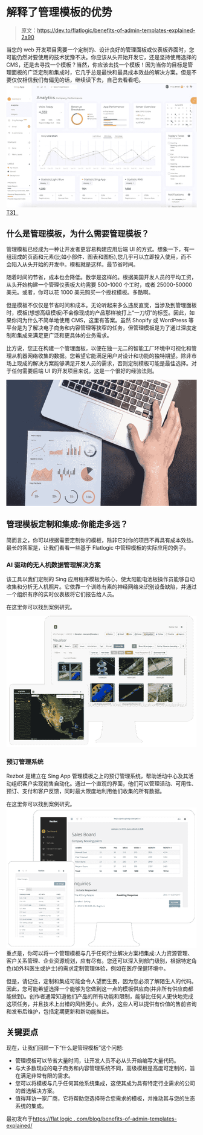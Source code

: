# 解释了管理模板的优势

> 原文：<https://dev.to/flatlogic/benefits-of-admin-templates-explained-2a90>

当您的 web 开发项目需要一个定制的、设计良好的管理面板或仪表板界面时，您可能仍然对要使用的技术犹豫不决。你应该从头开始开发它，还是坚持使用选择的 CMS，还是去寻找一个模板？当然，你应该去找一个模板！因为当你的目标是管理面板的广泛定制和集成时，它几乎总是最快和最具成本效益的解决方案。但是不要仅仅相信我们有偏见的话，继续读下去，自己去看看吧。
[![admin panel template](img/2675ded94aa3f60af0f9dd5624602bb4.png)T3】](https://res.cloudinary.com/practicaldev/image/fetch/s--B3jmCZl4--/c_limit%2Cf_auto%2Cfl_progressive%2Cq_auto%2Cw_880/https://flatlogic.com/blog/wp-content/uploads/2018/06/Snip20180601_28-600x391.png)

## 什么是管理模板，为什么需要管理模板？

管理模板已经成为一种让开发者更容易构建应用后端 UI 的方式。想象一下，有一组现成的页面和元素(比如小部件、图表和图标),您几乎可以立即投入使用，而不会陷入从头开始的开发中。模板就是这样。最节省时间。

随着时间的节省，成本也会降低。数学是这样的。根据美国开发人员的平均工资，从头开始构建一个管理仪表板大约需要 500-1000 个工时，或者 25000-50000 美元。或者，你可以花 1000 美元购买一个授权模板。多酷啊。

但是模板不仅仅是节省时间和成本。无论听起来多么违反直觉，当涉及到管理面板时，模板(想想高级模板)不会像现成的产品那样被打上“一刀切”的标签。因此，如果你问为什么不简单地使用 CMS，这里有答案。虽然 Shopify 或 WordPress 等平台是为了解决电子商务和内容管理等狭窄的任务，但管理模板是为了通过深度定制和集成来满足更广泛和更具体的业务需求。

比方说，您正在构建一个管理面板，以便在独一无二的智能工厂环境中可视化和管理从机器网络收集的数据。您希望它能满足用户对设计和功能的独特期望。除非市场上现成的解决方案能够满足开发人员的需求，否则定制模板可能是最佳选择。对于任何需要后端 UI 的开发项目来说，这是一个很好的经验法则。

[![charts](img/d1a5cf5f8939769026b60dba17adf202.png)](https://res.cloudinary.com/practicaldev/image/fetch/s--Qj72Wd_f--/c_limit%2Cf_auto%2Cfl_progressive%2Cq_auto%2Cw_880/https://flatlogic.com/blog/wp-content/uploads/2018/08/above-background-black-669609-1024x678.jpg)

## 管理模板定制和集成:你能走多远？

简而言之，你可以根据需要定制你的模板，除非它对你的项目不再具有成本效益。最长的答案是，让我们看看一些基于 Flatlogic 中管理模板的实际应用的例子。

### AI 驱动的无人机数据管理解决方案

该工具以我们定制的 Sing 应用程序模板为核心，使太阳能电池板操作员能够自动收集和分析无人机照片。它依靠一个训练有素的神经网络来识别设备缺陷，并通过一个组织有序的实时仪表板将它们报告给人员。

在这里你可以找到案例研究。

[![machine learning](img/8e069a57a30e54d38deaec644da4c07d.png)](https://res.cloudinary.com/practicaldev/image/fetch/s--1t7um-Yv--/c_limit%2Cf_auto%2Cfl_progressive%2Cq_auto%2Cw_880/https://flatlogic.com/blog/wp-content/uploads/2018/08/optelos_main.png)

### 预订管理系统

Rezbot 是建立在 Sing App 管理模板之上的预订管理系统，帮助活动中心及其活动组织客户实现销售自动化。通过一个直观的界面，他们可以管理活动、可用性、预订、支付和客户反馈，同时最大限度地利用他们收集的所有数据。

在这里你可以找到案例研究。
[![admin dashboard](img/3a007923ed3721f2e097131e6574de17.png)](https://res.cloudinary.com/practicaldev/image/fetch/s--l3e2qrkd--/c_limit%2Cf_auto%2Cfl_progressive%2Cq_auto%2Cw_880/https://flatlogic.com/blog/wp-content/uploads/2018/08/rezbot_main-2-1.png) 
重点是，你可以将一个管理模板与几乎任何行业解决方案相集成:人力资源管理、客户关系管理、企业资源规划，应有尽有。您还可以深入到部门级别，根据特定角色(如外科医生或护士)的需求定制管理体验，例如在医疗保健环境中。

但是，请记住，定制和集成可能会令人望而生畏，因为您必须了解陌生人的代码。因此，您可能希望选择一个能够为您做到这一点的模板供应商(并非所有供应商都能做到)。创作者通常知道他们产品的所有功能和限制，能够比任何人更快地完成这项任务，并且技术上出错的风险更小。此外，这些人可以提供有价值的售前咨询和发布后维护，包括定期更新和新功能推出。

## 关键要点

现在，让我们回顾一下“什么是管理模板”这个问题:

*   管理模板可以节省大量时间，让开发人员不必从头开始编写大量代码。
*   与大多数现成的电子商务和内容管理系统不同，高级模板是高度可定制的，旨在满足非常有限的需求。
*   您可以将模板与几乎任何其他系统集成，这使其成为具有特定行业需求的公司的首选解决方案。
*   值得拜访一家厂商，它将帮助您选择符合您需求的模板，并推动其与您的生态系统的集成。

最初发布于[https://flat logic . com/blog/benefits-of-admin-templates-explained/](https://flatlogic.com/blog/benefits-of-admin-templates-explained/)